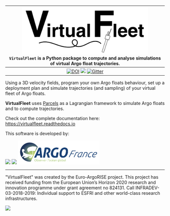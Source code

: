 |                                                              <img src="https://raw.githubusercontent.com/euroargodev/virtualfleet/master/docs/_static/repo_picture_tight.png" alt="VirtualFleet logo" width="400"><br>``VirtualFleet`` is a Python package to compute and analyse simulations of virtual Argo float trajectories.                                                               |
|:-----------------------------------------------------------------------------------------------------------------------------------------------------------------------------------------------------------------------------------------------------------------------------------------------------------------------------------------------------------------------------------------------:|
| [![DOI](https://zenodo.org/badge/DOI/10.5281/zenodo.7568985.svg)](https://doi.org/10.5281/zenodo.7568985) [![](https://img.shields.io/readthedocs/virtualfleet?logo=readthedocs)](https://virtualfleet.readthedocs.io) [![Gitter](https://badges.gitter.im/Argo-floats/virtual-fleet.svg)](https://gitter.im/Argo-floats/virtual-fleet?utm_source=badge&utm_medium=badge&utm_campaign=pr-badge) |

Using a 3D velocity fields, program your own Argo floats behaviour, set up a deployment plan and simulate trajectories (and sampling) of your virtual fleet of Argo floats.

**VirtualFleet** uses [Parcels](http://oceanparcels.org/) as a Lagrangian framework to simulate Argo floats and to compute trajectories.  

Check out the complete documentation here: https://virtualfleet.readthedocs.io

This software is developed by:
<div>
<img src="https://www.umr-lops.fr/var/storage/images/_aliases/logo_main/medias-ifremer/medias-lops/logos/logo-lops-2/1459683-4-fre-FR/Logo-LOPS-2.png" height="75">
<a href="https://wwz.ifremer.fr"><img src="https://user-images.githubusercontent.com/59824937/146353099-bcd2bd4e-d310-4807-aee2-9cf24075f0c3.jpg" height="75"></a>
<img src="https://github.com/euroargodev/euroargodev.github.io/raw/master/img/logo/ArgoFrance-logo_banner-color.png" height="75">
</div>

***
"VirtualFleet" was created by the Euro-ArgoRISE project. This project has received funding from the European Union’s Horizon 2020 research and innovation programme under grant agreement no 824131. Call INFRADEV-03-2018-2019: Individual support to ESFRI and other world-class research infrastructures.
<div>
<a href="https://www.euro-argo.eu/EU-Projects/Euro-Argo-RISE-2019-2022">
<img src="https://user-images.githubusercontent.com/59824937/146353317-56b3e70e-aed9-40e0-9212-3393d2e0ddd9.png" height="100">
</a>
</div>  

